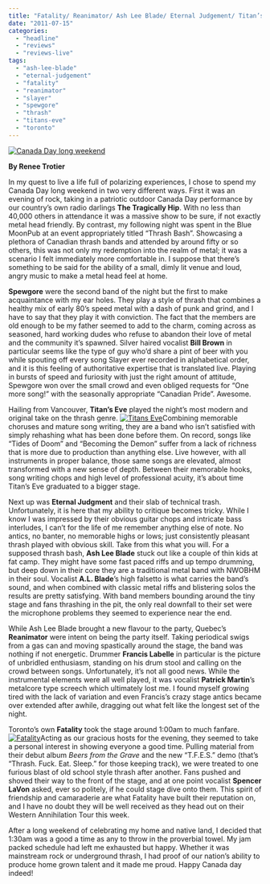 ```yaml
---
title: "Fatality/ Reanimator/ Ash Lee Blade/ Eternal Judgement/ Titan’s Eve/ Spewgore @ The Blue Moon, Toronto, ON, July 2, 2011"
date: "2011-07-15"
categories: 
  - "headline"
  - "reviews"
  - "reviews-live"
tags: 
  - "ash-lee-blade"
  - "eternal-judgement"
  - "fatality"
  - "reanimator"
  - "slayer"
  - "spewgore"
  - "thrash"
  - "titans-eve"
  - "toronto"
---
```


[![](http://www.hellbound.ca/wp-content/uploads/2011/07/Canada-Day-long-weekend-2011-042-595x446.jpg "Canada Day long weekend")](http://www.hellbound.ca/wp-content/uploads/2011/07/Canada-Day-long-weekend-2011-042.jpg)

**By Renee Trotier**

In my quest to live a life full of polarizing experiences, I chose to spend my Canada Day long weekend in two very different ways. First it was an evening of rock, taking in a patriotic outdoor Canada Day performance by our country’s own radio darlings **The Tragically Hip**. With no less than 40,000 others in attendance it was a massive show to be sure, if not exactly metal head friendly. By contrast, my following night was spent in the Blue MoonPub at an event appropriately titled “Thrash Bash”. Showcasing a plethora of Canadian thrash bands and attended by around fifty or so others, this was not only my redemption into the realm of metal; it was a scenario I felt immediately more comfortable in. I suppose that there’s something to be said for the ability of a small, dimly lit venue and loud, angry music to make a metal head feel at home.

**Spewgore** were the second band of the night but the first to make acquaintance with my ear holes. They play a style of thrash that combines a healthy mix of early 80’s speed metal with a dash of punk and grind, and I have to say that they play it with conviction. The fact that the members are old enough to be my father seemed to add to the charm, coming across as seasoned, hard working dudes who refuse to abandon their love of metal and the community it’s spawned. Silver haired vocalist **Bill Brown** in particular seems like the type of guy who’d share a pint of beer with you while spouting off every song Slayer ever recorded in alphabetical order, and it is this feeling of authoritative expertise that is translated live. Playing in bursts of speed and furiosity with just the right amount of attitude, Spewgore won over the small crowd and even obliged requests for “One more song!” with the seasonally appropriate “Canadian Pride”. Awesome.

Hailing from Vancouver, **Titan’s Eve** played the night’s most modern and original take on the thrash genre. [![](http://www.hellbound.ca/wp-content/uploads/2011/07/TitansEve1-290x386.jpg "Titans Eve")](http://www.hellbound.ca/wp-content/uploads/2011/07/TitansEve1.jpg)Combining memorable choruses and mature song writing, they are a band who isn’t satisfied with simply rehashing what has been done before them. On record, songs like “Tides of Doom” and “Becoming the Demon” suffer from a lack of richness that is more due to production than anything else. Live however, with all instruments in proper balance, those same songs are elevated, almost transformed with a new sense of depth. Between their memorable hooks, song writing chops and high level of professional acuity, it’s about time Titan’s Eve graduated to a bigger stage.

Next up was **Eternal Judgment** and their slab of technical trash. Unfortunately, it is here that my ability to critique becomes tricky. While I know I was impressed by their obvious guitar chops and intricate bass interludes, I can’t for the life of me remember anything else of note. No antics, no banter, no memorable highs or lows; just consistently pleasant thrash played with obvious skill. Take from this what you will. For a supposed thrash bash, **Ash Lee Blade** stuck out like a couple of thin kids at fat camp. They might have some fast paced riffs and up tempo drumming, but deep down in their core they are a traditional metal band with NWOBHM in their soul. Vocalist **A.L. Blade**’s high falsetto is what carries the band’s sound, and when combined with classic metal riffs and blistering solos the results are pretty satisfying. With band members bounding around the tiny stage and fans thrashing in the pit, the only real downfall to their set were the microphone problems they seemed to experience near the end.

While Ash Lee Blade brought a new flavour to the party, Quebec’s **Reanimator** were intent on being the party itself. Taking periodical swigs from a gas can and moving spastically around the stage, the band was nothing if not energetic. Drummer **Francis Labelle** in particular is the picture of unbridled enthusiasm, standing on his drum stool and calling on the crowd between songs. Unfortunately, it’s not all good news. While the instrumental elements were all well played, it was vocalist **Patrick Martin**’s metalcore type screech which ultimately lost me. I found myself growing tired with the lack of variation and even Francis’s crazy stage antics became over extended after awhile, dragging out what felt like the longest set of the night.

Toronto’s own **Fatality** took the stage around 1:00am to much fanfare. [![](http://www.hellbound.ca/wp-content/uploads/2011/07/Fatality2-290x386.jpg "Fatality")](http://www.hellbound.ca/wp-content/uploads/2011/07/Fatality2.jpg)Acting as our gracious hosts for the evening, they seemed to take a personal interest in showing everyone a good time. Pulling material from their debut album _Beers from the Grave_ and the new “T.F.E.S.” demo (that’s “Thrash. Fuck. Eat. Sleep.” for those keeping track), we were treated to one furious blast of old school style thrash after another. Fans pushed and shoved their way to the front of the stage, and at one point vocalist **Spencer LaVon** asked, ever so politely, if he could stage dive onto them. This spirit of friendship and camaraderie are what Fatality have built their reputation on, and I have no doubt they will be well received as they head out on their Western Annihilation Tour this week.

After a long weekend of celebrating my home and native land, I decided that 1:30am was a good a time as any to throw in the proverbial towel. My jam packed schedule had left me exhausted but happy. Whether it was mainstream rock or underground thrash, I had proof of our nation’s ability to produce home grown talent and it made me proud. Happy Canada day indeed!
